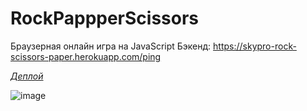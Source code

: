 # RockPappperScissors
Браузерная онлайн игра на JavaScript
Бэкенд:  https://skypro-rock-scissors-paper.herokuapp.com/ping 

*[Деплой]()*

![image](https://github.com/Kuljeanne/RockPappperScissors/assets/107869684/6e1ad0bd-80f6-4d50-9d2b-df32bb7adf5c)




